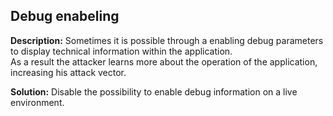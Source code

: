 
Debug enabeling
-------

**Description:**
Sometimes it is possible through a enabling debug parameters to display technical information within the application.  
As a result the attacker learns more about the operation of the application, increasing his attack vector.


**Solution:**
Disable the possibility to enable debug information on a live environment.

	